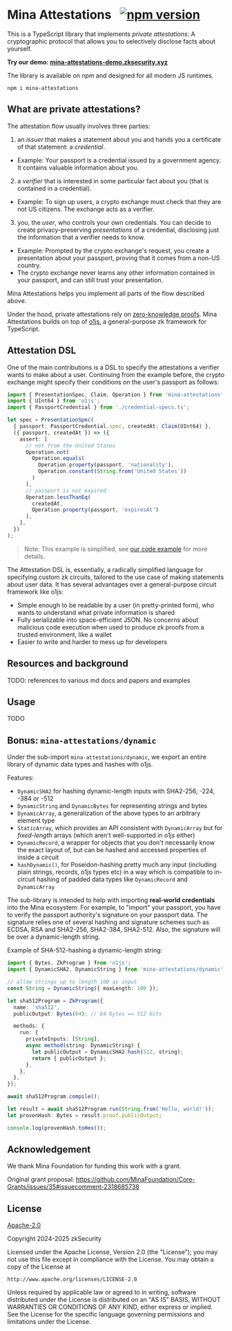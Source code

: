 # Mina Attestations &nbsp; [![npm version](https://img.shields.io/npm/v/mina-attestations.svg?style=flat)](https://www.npmjs.com/package/mina-attestations)

This is a TypeScript library that implements _private attestations_: A cryptographic protocol that allows you to selectively disclose facts about yourself.

**Try our demo: [mina-attestations-demo.zksecurity.xyz](https://mina-attestations-demo.zksecurity.xyz)**

The library is available on npm and designed for all modern JS runtimes.

```
npm i mina-attestations
```

## What are private attestations?

The attestation flow usually involves three parties:

1. an _issuer_ that makes a statement about you and hands you a certificate of that statement: a _credential_.

- Example: Your passport is a credential issued by a government agency. It contains valuable information about you.

2. a _verifier_ that is interested in some particular fact about you (that is contained in a credential).

- Example: To sign up users, a crypto exchange must check that they are not US citizens. The exchange acts as a verifier.

3. you, the _user_, who controls your own credentials. You can decide to create privacy-preserving _presentations_ of a credential, disclosing just the information that a verifier needs to know.

- Example: Prompted by the crypto exchange's request, you create a presentation about your passport, proving that it comes from a non-US country.
- The crypto exchange never learns any other information contained in your passport, and can still trust your presentation.

<!-- TODO: add diagram -->

Mina Attestations helps you implement all parts of the flow described above.

Under the hood, private attestations rely on [zero-knowledge proofs](https://en.wikipedia.org/wiki/Zero-knowledge_proof).
Mina Attestations builds on top of [o1js](https://github.com/o1-labs/o1js), a general-purpose zk framework for TypeScript.

## Attestation DSL

One of the main contributions is a DSL to specify the attestations a verifier wants to make about a user.
Continuing from the example before, the crypto exchange might specify their conditions on the user's passport as follows:

```ts
import { PresentationSpec, Claim, Operation } from 'mina-attestations';
import { UInt64 } from 'o1js';
import { PassportCredential } from './credential-specs.ts';

let spec = PresentationSpec(
  { passport: PassportCredential.spec, createdAt: Claim(UInt64) },
  ({ passport, createdAt }) => ({
    assert: [
      // not from the United States
      Operation.not(
        Operation.equals(
          Operation.property(passport, 'nationality'),
          Operation.constant(String.from('United States'))
        )
      ),
      // passport is not expired
      Operation.lessThanEq(
        createdAt,
        Operation.property(passport, 'expiresAt')
      ),
    ],
  })
);
```

> Note: This example is simplified, see [our code example](https://github.com/zksecurity/mina-attestations/blob/main/examples/mock-zk-passport.eg.ts) for more details.

The Attestation DSL is, essentially, a radically simplified language for specifying custom zk circuits, tailored to the use case of making statements about user data. It has several advantages over a general-purpose circuit framework like o1js:

- Simple enough to be readable by a user (in pretty-printed form), who wants to understand what private information is shared
- Fully serializable into space-efficient JSON. No concerns about malicious code execution when used to produce zk proofs from a trusted environment, like a wallet
- Easier to write and harder to mess up for developers

## Resources and background

TODO: references to various md docs and papers and examples

## Usage

TODO

## Bonus: `mina-attestations/dynamic`

Under the sub-import `mina-attestations/dynamic`, we export an entire library of dynamic data types and hashes with o1js.

Features:

- `DynamicSHA2` for hashing dynamic-length inputs with SHA2-256, -224, -384 or -512
- `DynamicString` and `DynamicBytes` for representing strings and bytes
- `DynamicArray`, a generalization of the above types to an arbitrary element type
- `StaticArray`, which provides an API consistent with `DynamicArray` but for _fixed-length_ arrays (which aren't well-supported in o1js either)
- `DynamicRecord`, a wrapper for objects that you don't necessarily know the exact layout of, but can be hashed and accessed properties of inside a circuit
- `hashDynamic()`, for Poseidon-hashing pretty much any input (including plain strings, records, o1js types etc) in a way which is compatible to in-circuit hashing of padded data types like `DynamicRecord` and `DynamicArray`

The sub-library is intended to help with importing **real-world credentials** into the Mina ecosystem: For example, to "import" your passport, you have to verify the passport authority's signature on your passport data. The signature relies one of several hashing and signature schemes such as ECDSA, RSA and SHA2-256, SHA2-384, SHA2-512. Also, the signature will be over a dynamic-length string.

Example of SHA-512-hashing a dynamic-length string:

```ts
import { Bytes, ZkProgram } from 'o1js';
import { DynamicSHA2, DynamicString } from 'mina-attestations/dynamic';

// allow strings up to length 100 as input
const String = DynamicString({ maxLength: 100 });

let sha512Program = ZkProgram({
  name: 'sha512',
  publicOutput: Bytes(64); // 64 bytes == 512 bits

  methods: {
    run: {
      privateInputs: [String],
      async method(string: DynamicString) {
        let publicOutput = DynamicSHA2.hash(512, string);
        return { publicOutput };
      },
    },
  },
});

await sha512Program.compile();

let result = await sha512Program.run(String.from('Hello, world!'));
let provenHash: Bytes = result.proof.publicOutput;

console.log(provenHash.toHex());
```

## Acknowledgement

We thank Mina Foundation for funding this work with a grant.

Original grant proposal: https://github.com/MinaFoundation/Core-Grants/issues/35#issuecomment-2318685738

## License

[Apache-2.0](LICENSE)

Copyright 2024-2025 zkSecurity

Licensed under the Apache License, Version 2.0 (the "License");
you may not use this file except in compliance with the License.
You may obtain a copy of the License at

    http://www.apache.org/licenses/LICENSE-2.0

Unless required by applicable law or agreed to in writing, software
distributed under the License is distributed on an "AS IS" BASIS,
WITHOUT WARRANTIES OR CONDITIONS OF ANY KIND, either express or implied.
See the License for the specific language governing permissions and
limitations under the License.

